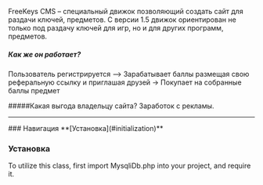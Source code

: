 FreeKeys CMS – специальный движок позволяющий создать сайт для раздачи ключей, предметов. С версии 1.5 движок ориентирован не только под раздачу ключей для игр, но и для других программ, предметов.

##### Как же он работает?
Пользователь регистрируется –> Зарабатывает баллы размещая свою реферальную ссылку и приглашая друзей -> Покупает на собранные баллы предмет

#####Какая выгода владельцу сайта?
Заработок с рекламы.

<hr>
### Навигация
**[Установка](#initialization)**  

### Установка
To utilize this class, first import MysqliDb.php into your project, and require it.